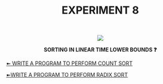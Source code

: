 <h1 align="center">EXPERIMENT 8</h1>
<!-- PROJECT LOGO -->
<br />
<p align="center">
  <a href="https://github.com/DHANOLA/CLASS-NOTIX/edit/root/SEMESTER%203/DESIGN%20AND%20ANALYSIS%20OF%20ALGORITHMS%20LAB/EXPERIMENT%207">
    <img src="https://media.giphy.com/media/Jsho2AKTd78Ls5f7wy/giphy.gif" >
  </a>

  

  <p align="center">
  <b> SORTING IN LINEAR TIME LOWER BOUNDS ❓</b>
    <br />
   
  </p>
</p>



   <a href="https://github.com/DHANOLA/CLASS-NOTIX/blob/root/SEMESTER%203/DESIGN%20AND%20ANALYSIS%20OF%20ALGORITHMS%20LAB/EXPERIMENT%208/QUESTION 1.cpp" style="color: ">➼ WRITE A PROGRAM TO PERFORM COUNT SORT </a><br />


<a href="https://github.com/DHANOLA/CLASS-NOTIX/blob/root/SEMESTER%203/DESIGN%20AND%20ANALYSIS%20OF%20ALGORITHMS%20LAB/EXPERIMENT%208/QUESTION 2.cpp" style="color: ">➼WRITE A PROGRAM TO PERFORM RADIX SORT </a><br /> 




